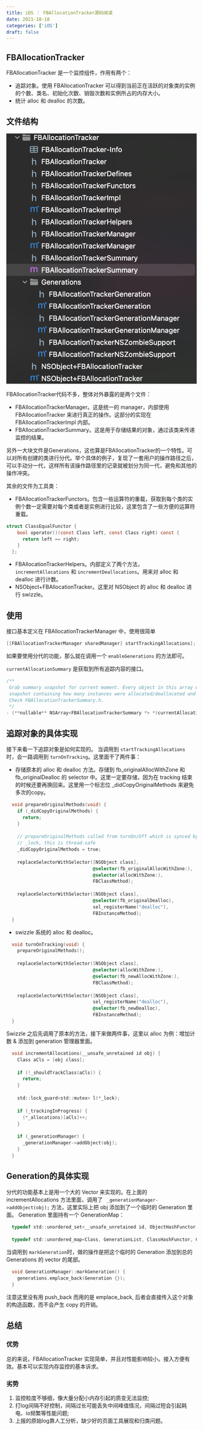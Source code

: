 ```yaml
---
title: iOS ｜ FBAllocationTracker源码阅读
date: 2021-10-18
categories: ['iOS']
draft: false
---
```


## FBAllocationTracker
FBAllocationTracker 是一个监控组件，作用有两个：
- 追踪对象。使用 FBAllocationTracker 可以得到当前正在活跃的对象类的实例的个数、类名、初始化次数、销毁次数和实例所占的内存大小。
- 统计 alloc 和 dealloc 的次数。

## 文件结构

![](https://raw.githubusercontent.com/LumenAnnex/picHome/master/img/90D1D697-57C1-4167-8F0C-57A5095E3800.png)

FBAllocationTracker代码不多，整体对外暴露的是两个文件：
- FBAllocationTrackerManager。这是统一的 manager，内部使用 FBAllocationTracker 来进行真正的操作。这部分的实现在 FBAllocationTrackerImpl 内部。
- FBAllocationTrackerSummary。这是用于存储结果的对象，通过该类来传递监控的结果。

另外一大块文件是Generations，这也算是FBAllocationTracker的一个特性。可以对所有创建的类进行分代。举个具体的例子，复现了一套用户的操作路径之后，可以手动分一代，这样所有该操作路径里的记录就被划分为同一代，避免和其他的操作冲突。

其余的文件为工具类：
- FBAllocationTrackerFunctors。包含一些运算符的重载，获取到每个类的实例个数一定需要对每个类或者是实例进行比较，这里包含了一些方便的运算符重载。
```c
struct ClassEqualFunctor {
    bool operator()(const Class left, const Class right) const {
      return left == right;
    }
  };
```
- FBAllocationTrackerHelpers。内部定义了两个方法，`incrementAllocations` 和 `incrementDeallocations`。用来对 alloc 和 dealloc 进行计数。
- NSObject+FBAllocationTracker。这里对 NSObject 的 alloc 和 dealloc 进行 swizzle。


## 使用
接口基本定义在 FBAllocationTrackerManager 中，使用很简单
```objectivec
[[FBAllocationTrackerManager sharedManager] startTrackingAllocations];
```
如果要使用分代的功能，那么就在调用一个 `enableGenerations` 的方法即可。

`currentAllocationSummary` 是获取到所有追踪内容的接口。
```objectivec
/**
 Grab summary snapshot for current moment. Every object in this array will have a quick
 snapshot containing how many instances were allocated/deallocated and few more.
 Check FBAllocationTrackerSummary.h.
 */
- (**nullable** NSArray<FBAllocationTrackerSummary *> *)currentAllocationSummary;
```


## 追踪对象的具体实现
接下来看一下追踪对象是如何实现的。
当调用到 `startTrackingAllocations` 时，会一路调用到 `turnOnTracking`。这里面干了两件事：
- 存储原本的 alloc 和 dealloc 方法。存储到 fb_originalAllocWithZone 和 fb_originalDealloc 的 selector 中。这里一定要存储，因为在 tracking 结束的时候还要再换回来。这里用一个标志位 _didCopyOriginalMethods 来避免多次的copy。
```objectivec
  void prepareOriginalMethods(void) {
    if (_didCopyOriginalMethods) {
      return;
    }

    // prepareOriginalMethods called from turnOn/Off which is synced by
    // _lock, this is thread-safe
    _didCopyOriginalMethods = true;

    replaceSelectorWithSelector([NSObject class],
                                @selector(fb_originalAllocWithZone:),
                                @selector(allocWithZone:),
                                FBClassMethod);

    replaceSelectorWithSelector([NSObject class],
                                @selector(fb_originalDealloc),
                                sel_registerName("dealloc"),
                                FBInstanceMethod);
  }
```

- swizzle 系统的 alloc 和 dealloc。
```objectivec
  void turnOnTracking(void) {
    prepareOriginalMethods();

    replaceSelectorWithSelector([NSObject class],
                                @selector(allocWithZone:),
                                @selector(fb_newAllocWithZone:),
                                FBClassMethod);

    replaceSelectorWithSelector([NSObject class],
                                sel_registerName("dealloc"),
                                @selector(fb_newDealloc),
                                FBInstanceMethod);
  }
```

Swizzle 之后先调用了原本的方法，接下来做两件事，这里以 alloc 为例：增加计数 & 添加到 generation 管理器里面。
```objectivec
  void incrementAllocations(__unsafe_unretained id obj) {
    Class aCls = [obj class];

    if (!_shouldTrackClass(aCls)) {
      return;
    }

    std::lock_guard<std::mutex> l(*_lock);

    if (_trackingInProgress) {
      (*_allocations)[aCls]++;
    }

    if (_generationManager) {
      _generationManager->addObject(obj);
    }
  }
```


## Generation的具体实现
分代的功能基本上是用一个大的 Vector 来实现的。在上面的 incrementAllocations 方法里面，调用了 	` _generationManager->addObject(obj);` 方法，这里实际上把 obj 添加到了一个临时的 Generation 里面。 Generation 里面持有一个 GenerationMap：
```c
  typedef std::unordered_set<__unsafe_unretained id, ObjectHashFunctor, ObjectEqualFunctor> GenerationList;

  typedef std::unordered_map<Class, GenerationList, ClassHashFunctor, ClassEqualFunctor> GenerationMap;
```
当调用到 `markGeneration`时，做的操作是把这个临时的 Generation 添加到总的 Generations 的 vector 的尾部。
```c
  void GenerationManager::markGeneration() {
    generations.emplace_back(Generation {});
  }
```
注意这里没有用 push_back 而用的是 emplace_back, 后者会直接传入这个对象的构造函数，而不会产生 copy 的开销。

## 总结
### 优势
总的来说，FBAllocationTracker 实现简单，并且对性能影响较小。接入方便有效。基本可以实现内存监控的基本诉求。
### 劣势
1. 监控粒度不够细，像大量分配小内存引起的质变无法监控;
2. 打log间隔不好控制，间隔过长可能丢失中间峰值情况，间隔过短会引起耗电、io频繁等性能问题;
3. 上报的原始log靠人工分析，缺少好的页面工具展现和归类问题。